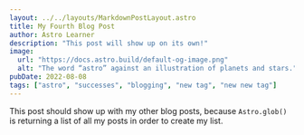 ```yaml
---
layout: ../../layouts/MarkdownPostLayout.astro
title: My Fourth Blog Post
author: Astro Learner
description: "This post will show up on its own!"
image:
  url: "https://docs.astro.build/default-og-image.png"
  alt: "The word “astro” against an illustration of planets and stars."
pubDate: 2022-08-08
tags: ["astro", "successes", "blogging", "new tag", "new new tag"]
---
```

This post should show up with my other blog posts, because `Astro.glob()` is returning a list of all my posts in order to create my list.